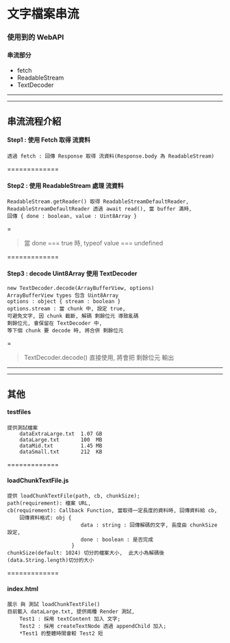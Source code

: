 # 文字檔案串流

### 使用到的 WebAPI

#### 串流部分

-   fetch
-   ReadableStream
-   TextDecoder

---

---

## 串流流程介紹

#### Step1 : 使用 Fetch 取得 流資料

    透過 fetch : 回傳 Response 取得 流資料(Response.body 為 ReadableStream)

=============

#### Step2 : 使用 ReadableStream 處理 流資料

    ReadableStream.getReader() 取得 ReadableStreamDefaultReader,
    ReadableStreamDefaultReader 透過 await read(), 當 buffer 滿時,
    回傳 { done : boolean, value : Uint8Array }

=

> 當 done === true 時, typeof value === undefined

=============

#### Step3 : decode Uint8Array 使用 TextDecoder

    new TextDecoder.decode(ArrayBufferView, options)
    ArrayBufferView types 包含 Uint8Array
    options : object { stream : boolean }
    options.stream : 當 chunk 中, 設定 true,
    可避免文字, 因 chunk 截斷, 解碼 剩餘位元 導致亂碼
    剩餘位元, 會保留在 TextDecoder 中,
    等下個 chunk 要 decode 時, 將合併 剩餘位元

=

> TextDecoder.decode() 直接使用, 將會把 剩餘位元 輸出

---

---

## 其他

#### testfiles

    提供測試檔案
        dataExtraLarge.txt  1.07 GB
        dataLarge.txt       100  MB
        dataMid.txt         1.45 MB
        dataSmall.txt       212  KB

=============

#### loadChunkTextFile.js

    提供 loadChunkTextFile(path, cb, chunkSize);
    path(requirement): 檔案 URL,
    cb(requirement): Callback Function, 當取得一定長度的資料時, 回傳資料給 cb,
        回傳資料格式: obj {
                            data : string : 回傳解碼的文字, 長度由 chunkSize 設定,
                            done : boolean : 是否完成
                         }
    chunkSize(default: 1024) 切分的檔案大小,  此大小為解碼後(data.String.length)切分的大小

=============

#### index.html

    展示 與 測試 loadChunkTextFile()
    目前載入 dataLarge.txt, 提供兩種 Render 測試,
        Test1 : 採用 textContent 加入 文字;
        Test2 : 採用 createTextNode 透過 appendChild 加入;
        *Test1 的整體時間會較 Test2 短
